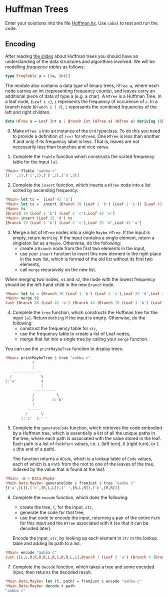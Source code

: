 # Huffman Trees

Enter your solutions into the file [Huffman.hs](Huffman.hs). Use
`cabal` to test and run the code.  

## Encoding

After reading [the slides](../huffman-slides.pdf) about Huffman trees
you should have an understanding of the data structures and algorithms
involved. We will be modelling *frequence tables* as follows:

```haskell
type FreqTable a = [(a, Int)]
```

The module also contains a data type of binary trees, `HTree a`, where
each node carries an int (representing frequency counts), and
leaves carry an additional piece of data of type a (e.g. a char). A
`HTree` is a Huffman Tree. In a leaf node, (`Leaf i c`), `i` represents
the frequency of occurence of `c`. In a branch node (`Branch i l r`), `i`
represents the combined frquencies of the left and right children.

```haskell
data HTree a = Leaf Int a | Branch Int (HTree a) (HTree a) deriving (Show, Eq)
```

0. Make `HTree a` into an instance of the `Ord` typeclass. To do this
you need to provide a definition of `(<=)` for `HTree`s. One `HTree`
is less than another if and only if its frequency label is less. That
is, leaves are not necessarily less than branches and vice versa.

1. Complete the `ftable` function which constructs the sorted
   frequency table for the input `[a]`. 
   
```haskell
*Main> fTable "aabba c"
[(' ',1),('c',1),('b',2),('a',3)]
```

2. Complete the `insert` function, which inserts a `HTree` node into a
   list sorted by ascending frequency.

```haskell
*Main> let ts =  [Leaf 42 'a']
*Main> let ts =  insert (Branch 19 (Leaf 1 'b') (Leaf 2 'c')) [Leaf 42 'a']
*Main> ts
[Branch 19 (Leaf 1 'b') (Leaf 2 'c'),Leaf 42 'a']
*Main> insert (Leaf 25 'd') ts
[Branch 19 (Leaf 1 'b') (Leaf 2 'c'),Leaf 25 'd',Leaf 42 'a']
```

3. Merge a list of `HTree` nodes into a single `Maybe HTree`. If the input
is empty, return `Nothing`. If the input contains a single element, return a singleton list as a `Maybe`. Otherwise, do the following: 
    * create a `Branch` node from the first two elements in the input,
	* use your `insert` function to insert this new
      element in the right place in the new list, which is formed of the old 
      list without its first two elements,
    * call `merge` recursively on the new list.

When merging two nodes, `n1` and `n2`, the node with the lowest frequency
should be the left-hand child in the new `Branch` node.

```haskell
*Main> let ts = [Branch 19 (Leaf 1 'b') (Leaf 2 'c'),Leaf 25 'd',Leaf 42 'a']
*Main> merge t2
Just (Branch 86 (Leaf 42 'a') (Branch 44 (Branch 19 (Leaf 1 'b') (Leaf 2 'c')) (Leaf 25 'd')))
```
4. Complete the `tree` function, which constructs the Huffman tree for
   the input `[a]`. Return `Nothing` if the input is empty.
   Otherwise, do the following:
    * construct the frequency table for `str`,
	* use the frequency table to create a list of Leaf nodes, 
	* merge that list into a single tree by calling your `merge`
      function.
	  
  You can use the `printMaybeTree` function to display trees:
  
```haskell
*Main> printMaybeTree $ tree "aabba c"
            7             
            |             
   -------------          
  /             \         
3:'a'           4         
                |         
             ----------   
            /          \  
            2        2:'b'
            |             
          ------          
         /      \         
       1:'c'  1:' '  
```

5. Complete the `generateCode` function, which retrieves the code
   embodied by a Huffman tree, which is essentially a list of all the
   unique paths in the tree, where each path is associated with the
   value stored in the leaf. Each path is a list of `PathPart` values, i.e. `L` (left turn), `R` (right turn), or `E a` (the end of a path).
   
   The function returns a `HCode`, which is a lookup table of `Code`
   values, each of which is a `Path` from the root to one of the
   leaves of the tree, indexed by the value that is found at the leaf.
   
```haskell
*Main> :m + Data.Maybe
*Main Data.Maybe> generateCode $ fromJust $ tree "aabba c"
[('a',[L]),('c',[R,L,L]),(' ',[R,L,R]),('b',[R,R])]
```

6. Complete the `encode` function, which does the following:

    * create the tree, `t`, for the input, `str`, 
	* generate the code for that tree,
	* use that code to encode the input, returning a pair of the
      entire `Path` for this input and the `HTree` associated with it
      (so that it can be decoded later).
	
	Encode the input, `str`, by looking up each element in `str` in the
	lookup table and adding its path to a list. 

```haskell
*Main> encode "aabba c"
Just ([L,L,R,R,R,R,L,R,L,R,R,L,L],Branch 7 (Leaf 3 'a') (Branch 4 (Branch 2 (Leaf 1 'c') (Leaf 1 ' ')) (Leaf 2 'b')))
```

7. Complete the `decode` function, which takes a tree and some encoded
   input, then returns the decoded result.

```haskell
*Main Data.Maybe> let (t, path) = fromJust $ encode "aabba c"
*Main Data.Maybe> decode t path
"aabba c"
```





